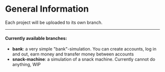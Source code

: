# General Information

Each project will be uploaded to its own branch.

---

#### Currently available branches:

- **bank**: a very simple "bank"-simulation. You can create accounts, log in and out, earn money and transfer money between accounts
- **snack-machine**: a simulation of a snack machine. Currently cannot do anything, WIP   

